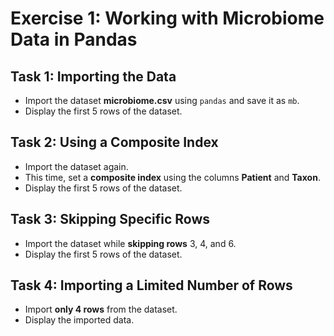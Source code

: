# Exercise 1: Working with Microbiome Data in Pandas

## Task 1: Importing the Data
- Import the dataset **microbiome.csv** using `pandas` and save it as `mb`.
- Display the first 5 rows of the dataset.

## Task 2: Using a Composite Index
- Import the dataset again.
- This time, set a **composite index** using the columns **Patient** and **Taxon**.
- Display the first 5 rows of the dataset.

## Task 3: Skipping Specific Rows
- Import the dataset while **skipping rows** 3, 4, and 6.
- Display the first 5 rows of the dataset.

## Task 4: Importing a Limited Number of Rows
- Import **only 4 rows** from the dataset.
- Display the imported data.
